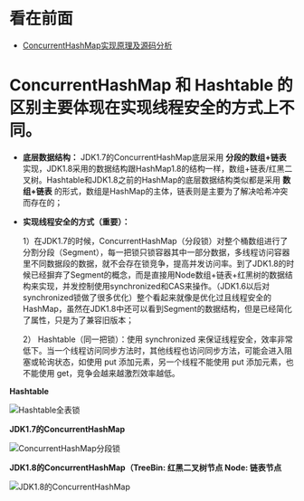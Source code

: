 看在前面
====

* <a href="https://www.cnblogs.com/chengxiao/p/6842045.html">ConcurrentHashMap实现原理及源码分析</a>

ConcurrentHashMap 和 Hashtable 的区别主要体现在实现线程安全的方式上不同。
====

* **底层数据结构：** JDK1.7的ConcurrentHashMap底层采用 **分段的数组+链表** 实现，JDK1.8采用的数据结构跟HashMap1.8的结构一样，数组+链表/红黑二叉树。Hashtable和JDK1.8之前的HashMap的底层数据结构类似都是采用 **数组+链表** 的形式，数组是HashMap的主体，链表则是主要为了解决哈希冲突而存在的；

* **实现线程安全的方式（重要）：**

    1）在JDK1.7的时候，ConcurrentHashMap（分段锁）对整个桶数组进行了分割分段（Segment），每一把锁只锁容器其中一部分数据，多线程访问容器里不同数据段的数据，就不会存在锁竞争，提高并发访问率。到了JDK1.8的时候已经摒弃了Segment的概念，而是直接用Node数组+链表+红黑树的数据结构来实现，并发控制使用synchronized和CAS来操作。（JDK1.6以后对synchronized锁做了很多优化）整个看起来就像是优化过且线程安全的HashMap，虽然在JDK1.8中还可以看到Segment的数据结构，但是已经简化了属性，只是为了兼容旧版本；

    2） Hashtable（同一把锁）：使用 synchronized 来保证线程安全，效率非常低下。当一个线程访问同步方法时，其他线程也访问同步方法，可能会进入阻塞或轮询状态，如使用 put 添加元素，另一个线程不能使用 put 添加元素，也不能使用 get，竞争会越来越激烈效率越低。
    
    
**Hashtable**

![Hashtable全表锁](https://github.com/DemoTransfer/demotransfer/blob/master/java/interview/picture/Hashtable%E5%85%A8%E8%A1%A8%E9%94%81.png)

**JDK1.7的ConcurrentHashMap**

![ConcurrentHashMap分段锁](https://github.com/DemoTransfer/demotransfer/blob/master/java/interview/picture/ConcurrentHashMap%E5%88%86%E6%AE%B5%E9%94%81.jpg)

**JDK1.8的ConcurrentHashMap（TreeBin: 红黑二叉树节点 Node: 链表节点**

![JDK1.8的ConcurrentHashMap](https://github.com/DemoTransfer/demotransfer/blob/master/java/interview/picture/JDK1.8%E7%9A%84ConcurrentHashMap.jpg)

